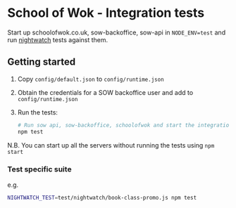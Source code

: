 # School of Wok - Integration tests

Start up schoolofwok.co.uk, sow-backoffice, sow-api in `NODE_ENV=test` and run [nightwatch](http://nightwatchjs.org/) tests against them.

## Getting started

1. Copy `config/default.json` to `config/runtime.json`
2. Obtain the credentials for a SOW backoffice user and add to `config/runtime.json`
3. Run the tests:

    ```sh
    # Run sow api, sow-backoffice, schoolofwok and start the integration tests
    npm test
    ```

N.B. You can start up all the servers without running the tests using `npm start`

### Test specific suite

e.g.

```sh
NIGHTWATCH_TEST=test/nightwatch/book-class-promo.js npm test
```
